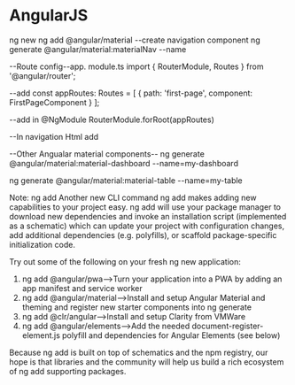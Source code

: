 # AngularJS
ng new <file-name>
ng add @angular/material
--create navigation component
ng generate @angular/material:materialNav --name <myComponentName>


--Route config--app. module.ts
import { RouterModule, Routes } from '@angular/router';

--add
const appRoutes: Routes = [
{ path: 'first-page', component: FirstPageComponent }
];

--add in @NgModule
RouterModule.forRoot(appRoutes)

--In navigation Html add
<router-outlet></router-outlet>


--Other Angualar material components--
ng generate @angular/material:material-dashboard --name=my-dashboard

ng generate @angular/material:material-table --name=my-table



Note:
ng add
Another new CLI command ng add <package> makes adding new capabilities to your project easy. 
ng add will use your package manager to download new dependencies and invoke an installation script 
(implemented as a schematic) which can update your project with configuration changes, add additional dependencies (e.g. polyfills), 
or scaffold package-specific initialization code.

Try out some of the following on your fresh ng new application:

1) ng add @angular/pwa-->Turn your application into a PWA by adding an app manifest and service worker
2) ng add @angular/material-->Install and setup Angular Material and theming and register new starter components into ng generate
3) ng add @clr/angular-->Install and setup Clarity from VMWare
4) ng add @angular/elements-->Add the needed document-register-element.js polyfill and dependencies for Angular Elements (see below)

Because ng add is built on top of schematics and the npm registry, our hope is that libraries and the community will help us build a rich ecosystem of ng add supporting packages.
